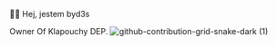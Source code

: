 👋🏻 Hej, jestem byd3s

 Owner Of Klapouchy DEP.
![github-contribution-grid-snake-dark (1)](https://github.com/user-attachments/assets/4dd03df9-d305-4fcb-8ac1-ff11ecccd6b5)
